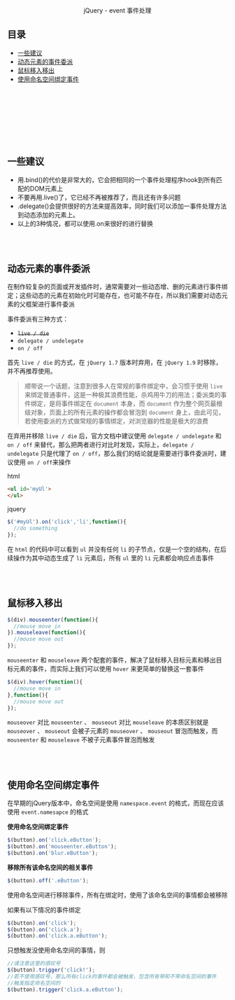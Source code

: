 <center>jQuery - event 事件处理</center>



## 目录

- [一些建议](#一些建议)
- [动态元素的事件委派](#动态元素的事件委派)
- [鼠标移入移出](#鼠标移入移出)
- [使用命名空间绑定事件](#使用命名空间绑定事件)

<br><br><br><br><br><br><br>

## 一些建议

- 用.bind()的代价是非常大的，它会把相同的一个事件处理程序hook到所有匹配的DOM元素上
- 不要再用.live()了，它已经不再被推荐了，而且还有许多问题
- .delegate()会提供很好的方法来提高效率，同时我们可以添加一事件处理方法到动态添加的元素上。
- 以上的3种情况，都可以使用.on来很好的进行替换

<br><br>

## 动态元素的事件委派

在制作较复杂的页面或开发插件时，通常需要对一些动态增、删的元素进行事件绑定；这些动态的元素在初始化时可能存在，也可能不存在，所以我们需要对动态元素的父框架进行事件委派

事件委派有三种方式：

- ~~`live / die`~~
- `delegate / undelegate`
- `on / off`

首先 `live / die` 的方式，在 `jQuery 1.7` 版本时弃用，在 `jQuery 1.9` 时移除，并不再推荐使用。

> 顺带说一个话题，注意到很多人在常规的事件绑定中，会习惯于使用 `live` 来绑定普通事件，这是一种极其浪费性能，杀鸡用牛刀的用法；委派类的事件绑定，是将事件绑定在 `document` 本身，而 `document` 作为整个网页最根级对象，页面上的所有元素的操作都会冒泡到 `document` 身上，由此可见，若使用委派的方式做常规的事情绑定，对浏览器的性能是极大的浪费

在弃用并移除 `live / die` 后，官方文档中建议使用 `delegate / undelegate` 和 `on / off` 来替代，那么把两者进行对比时发现，实际上，`delegate / undelegate` 只是代理了 `on / off`，那么我们的结论就是需要进行事件委派时，建议使用 `on / off`来操作

html
```html
<ul id='myUl'>
</ul>
```

jquery
```js
$('#myUl').on('click','li',function(){
  //do something
});
```

在 `html` 的代码中可以看到 `ul` 并没有任何 `li` 的子节点，仅是一个空的结构，在后续操作为其中动态生成了 `li` 元素后，所有 `ul` 里的 `li` 元素都会响应点击事件

<br><br>

## 鼠标移入移出

```js
$(div).mouseenter(function(){
  //mouse move in
}).mouseleave(function(){
  //mouse move out
});
```
`mouseenter` 和 `mouseleave` 两个配套的事件，解决了鼠标移入目标元素和移出目标元素的事件，而实际上我们可以使用 `hover` 来更简单的替换这一套事件

```js
$(div).hover(function(){
  //mouse move in
},function(){
  //mouse move out
});
```

`mouseover` 对比 `mouseenter` 、 `mouseout` 对比 `mouseleave` 的本质区别就是 `mouseover` 、 `mouseout` 会被子元素的 `mouseover` 、 `mouseout` 冒泡而触发，而 `mouseenter` 和 `mouseleave` 不被子元素事件冒泡而触发

<br><br>

## 使用命名空间绑定事件

在早期的jQuery版本中，命名空间是使用 `namespace.event` 的格式，而现在应该使用 `event.namesapce` 的格式

**使用命名空间绑定事件**
```js
$(button).on('click.eButton');
$(button).on('mouseenter.eButton');
$(button).on('blur.eButton');
```

**移除所有该命名空间的相关事件**

```js
$(button).off('.eButton');
```

使用命名空间进行移除事件，所有在绑定时，使用了该命名空间的事情都会被移除

如果有以下情况的事件绑定
```js
$(button).on('click');
$(button).on('click.a');
$(button).on('click.a.eButton');
```
只想触发没使用命名空间的事情，则
```js
//请注意这里的感叹号
$(button).trigger('click!');
//若不使用感叹号，那么所有click的事件都会被触发，包含所有带和不带命名空间的事件
//触发指定命名空间的
$(button).trigger('click.a.eButton');
```

